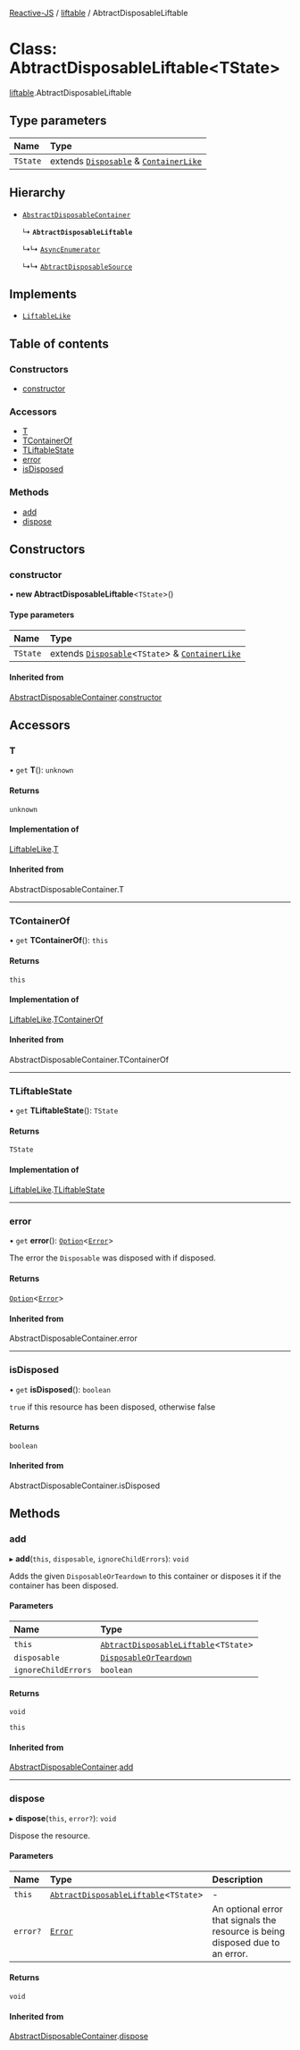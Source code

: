 [Reactive-JS](../README.md) / [liftable](../modules/liftable.md) / AbtractDisposableLiftable

# Class: AbtractDisposableLiftable<TState\>

[liftable](../modules/liftable.md).AbtractDisposableLiftable

## Type parameters

| Name | Type |
| :------ | :------ |
| `TState` | extends [`Disposable`](disposable.Disposable.md) & [`ContainerLike`](../interfaces/container.ContainerLike.md) |

## Hierarchy

- [`AbstractDisposableContainer`](container.AbstractDisposableContainer.md)

  ↳ **`AbtractDisposableLiftable`**

  ↳↳ [`AsyncEnumerator`](asyncEnumerator.AsyncEnumerator.md)

  ↳↳ [`AbtractDisposableSource`](source.AbtractDisposableSource.md)

## Implements

- [`LiftableLike`](../interfaces/liftable.LiftableLike.md)

## Table of contents

### Constructors

- [constructor](liftable.AbtractDisposableLiftable.md#constructor)

### Accessors

- [T](liftable.AbtractDisposableLiftable.md#t)
- [TContainerOf](liftable.AbtractDisposableLiftable.md#tcontainerof)
- [TLiftableState](liftable.AbtractDisposableLiftable.md#tliftablestate)
- [error](liftable.AbtractDisposableLiftable.md#error)
- [isDisposed](liftable.AbtractDisposableLiftable.md#isdisposed)

### Methods

- [add](liftable.AbtractDisposableLiftable.md#add)
- [dispose](liftable.AbtractDisposableLiftable.md#dispose)

## Constructors

### constructor

• **new AbtractDisposableLiftable**<`TState`\>()

#### Type parameters

| Name | Type |
| :------ | :------ |
| `TState` | extends [`Disposable`](disposable.Disposable.md)<`TState`\> & [`ContainerLike`](../interfaces/container.ContainerLike.md) |

#### Inherited from

[AbstractDisposableContainer](container.AbstractDisposableContainer.md).[constructor](container.AbstractDisposableContainer.md#constructor)

## Accessors

### T

• `get` **T**(): `unknown`

#### Returns

`unknown`

#### Implementation of

[LiftableLike](../interfaces/liftable.LiftableLike.md).[T](../interfaces/liftable.LiftableLike.md#t)

#### Inherited from

AbstractDisposableContainer.T

___

### TContainerOf

• `get` **TContainerOf**(): `this`

#### Returns

`this`

#### Implementation of

[LiftableLike](../interfaces/liftable.LiftableLike.md).[TContainerOf](../interfaces/liftable.LiftableLike.md#tcontainerof)

#### Inherited from

AbstractDisposableContainer.TContainerOf

___

### TLiftableState

• `get` **TLiftableState**(): `TState`

#### Returns

`TState`

#### Implementation of

[LiftableLike](../interfaces/liftable.LiftableLike.md).[TLiftableState](../interfaces/liftable.LiftableLike.md#tliftablestate)

___

### error

• `get` **error**(): [`Option`](../modules/option.md#option)<[`Error`](../interfaces/disposable.Error.md)\>

The error the `Disposable` was disposed with if disposed.

#### Returns

[`Option`](../modules/option.md#option)<[`Error`](../interfaces/disposable.Error.md)\>

#### Inherited from

AbstractDisposableContainer.error

___

### isDisposed

• `get` **isDisposed**(): `boolean`

`true` if this resource has been disposed, otherwise false

#### Returns

`boolean`

#### Inherited from

AbstractDisposableContainer.isDisposed

## Methods

### add

▸ **add**(`this`, `disposable`, `ignoreChildErrors`): `void`

Adds the given `DisposableOrTeardown` to this container or disposes it if the container has been disposed.

#### Parameters

| Name | Type |
| :------ | :------ |
| `this` | [`AbtractDisposableLiftable`](liftable.AbtractDisposableLiftable.md)<`TState`\> |
| `disposable` | [`DisposableOrTeardown`](../modules/disposable.md#disposableorteardown) |
| `ignoreChildErrors` | `boolean` |

#### Returns

`void`

`this`

#### Inherited from

[AbstractDisposableContainer](container.AbstractDisposableContainer.md).[add](container.AbstractDisposableContainer.md#add)

___

### dispose

▸ **dispose**(`this`, `error?`): `void`

Dispose the resource.

#### Parameters

| Name | Type | Description |
| :------ | :------ | :------ |
| `this` | [`AbtractDisposableLiftable`](liftable.AbtractDisposableLiftable.md)<`TState`\> | - |
| `error?` | [`Error`](../interfaces/disposable.Error.md) | An optional error that signals the resource is being disposed due to an error. |

#### Returns

`void`

#### Inherited from

[AbstractDisposableContainer](container.AbstractDisposableContainer.md).[dispose](container.AbstractDisposableContainer.md#dispose)
